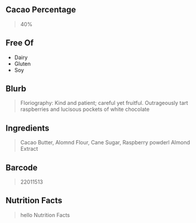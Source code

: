 ## Cacao Percentage
> 40%

## Free Of
- Dairy
- Gluten
- Soy

## Blurb
> Floriography: Kind and patient; careful yet fruitful. Outrageously tart raspberries and lucisous pockets of white chocolate

## Ingredients
> Cacao Butter, Alomnd Flour, Cane Sugar, Raspberry powderl Almond Extract

## Barcode
> 22011513

## Nutrition Facts
> hello Nutrition Facts
